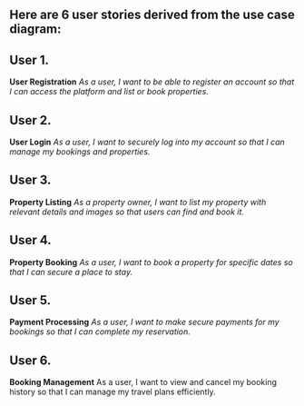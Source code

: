 ## Here are 6 user stories derived from the use case diagram:

## User 1.
   **User Registration**
  *As a user, I want to be able to register an account so that I can access the platform and list or book properties.*

## User 2.
   **User Login**
   *As a user, I want to securely log into my account so that I can manage my bookings and properties.*

## User 3.
   **Property Listing**
   *As a property owner, I want to list my property with relevant details and images so that users can find and book it.*

## User 4.
   **Property Booking**
   *As a user, I want to book a property for specific dates so that I can secure a place to stay.*

## User 5.
   **Payment Processing**
   *As a user, I want to make secure payments for my bookings so that I can complete my reservation.*

## User 6.
   **Booking Management**
   As a user, I want to view and cancel my booking history so that I can manage my travel plans efficiently.
